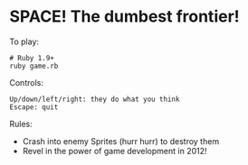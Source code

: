 # SPACE! The dumbest frontier!

To play:

    # Ruby 1.9+
    ruby game.rb

Controls:

    Up/down/left/right: they do what you think
    Escape: quit

Rules:

* Crash into enemy Sprites (hurr hurr) to destroy them
* Revel in the power of game development in 2012!
